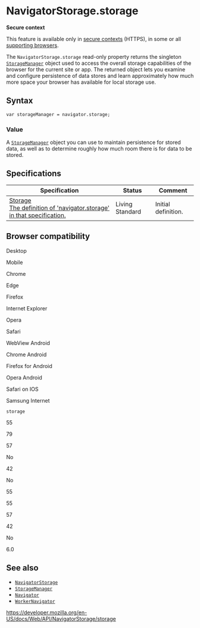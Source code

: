 # NavigatorStorage.storage

**Secure context**

This feature is available only in [secure contexts](https://developer.mozilla.org/en-US/docs/Web/Security/Secure_Contexts) (HTTPS), in some or all [supporting browsers](#browser_compatibility).

The `NavigatorStorage.storage` read-only property returns the singleton [`StorageManager`](../storagemanager) object used to access the overall storage capabilities of the browser for the current site or app. The returned object lets you examine and configure persistence of data stores and learn approximately how much more space your browser has available for local storage use.

## Syntax

    var storageManager = navigator.storage;

### Value

A [`StorageManager`](../storagemanager) object you can use to maintain persistence for stored data, as well as to determine roughly how much room there is for data to be stored.

## Specifications

<table><thead><tr class="header"><th>Specification</th><th>Status</th><th>Comment</th></tr></thead><tbody><tr class="odd"><td><a href="https://storage.spec.whatwg.org/#navigatorstorage">Storage<br />
<span class="small">The definition of 'navigator.storage' in that specification.</span></a></td><td><span class="spec-living">Living Standard</span></td><td>Initial definition.</td></tr></tbody></table>

## Browser compatibility

Desktop

Mobile

Chrome

Edge

Firefox

Internet Explorer

Opera

Safari

WebView Android

Chrome Android

Firefox for Android

Opera Android

Safari on IOS

Samsung Internet

`storage`

55

79

57

No

42

No

55

55

57

42

No

6.0

## See also

- [`NavigatorStorage`](../navigatorstorage)
- [`StorageManager`](../storagemanager)
- [`Navigator`](../navigator)
- [`WorkerNavigator`](../workernavigator)

<a href="https://developer.mozilla.org/en-US/docs/Web/API/NavigatorStorage/storage" class="_attribution-link">https://developer.mozilla.org/en-US/docs/Web/API/NavigatorStorage/storage</a>
